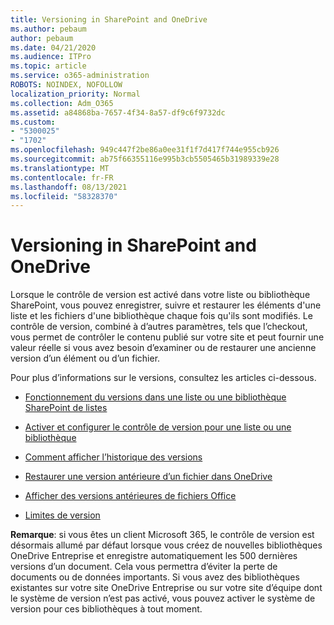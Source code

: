 ```yaml
---
title: Versioning in SharePoint and OneDrive
ms.author: pebaum
author: pebaum
ms.date: 04/21/2020
ms.audience: ITPro
ms.topic: article
ms.service: o365-administration
ROBOTS: NOINDEX, NOFOLLOW
localization_priority: Normal
ms.collection: Adm_O365
ms.assetid: a84868ba-7657-4f34-8a57-df9c6f9732dc
ms.custom:
- "5300025"
- "1702"
ms.openlocfilehash: 949c447f2be86a0ee31f1f7d417f744e955cb926
ms.sourcegitcommit: ab75f66355116e995b3cb5505465b31989339e28
ms.translationtype: MT
ms.contentlocale: fr-FR
ms.lasthandoff: 08/13/2021
ms.locfileid: "58328370"
---
```

# <a name="versioning-in-sharepoint-and-onedrive"></a>Versioning in SharePoint and OneDrive 


Lorsque le contrôle de version est activé dans votre liste ou bibliothèque SharePoint, vous pouvez enregistrer, suivre et restaurer les éléments d'une liste et les fichiers d'une bibliothèque chaque fois qu'ils sont modifiés. Le contrôle de version, combiné à d’autres paramètres, tels que l’checkout, vous permet de contrôler le contenu publié sur votre site et peut fournir une valeur réelle si vous avez besoin d’examiner ou de restaurer une ancienne version d’un élément ou d’un fichier.

Pour plus d’informations sur le versions, consultez les articles ci-dessous.

- [Fonctionnement du versions dans une liste ou une bibliothèque SharePoint de listes](https://support.office.com/article/how-does-versioning-work-in-a-sharepoint-list-or-library-0f6cd105-974f-44a4-aadb-43ac5bdfd247)

- [Activer et configurer le contrôle de version pour une liste ou une bibliothèque](https://support.office.com/article/enable-and-configure-versioning-for-a-list-or-library-1555d642-23ee-446a-990a-bcab618c7a37?ocmsassetID=HA102772148&amp;CTT=3&amp;CorrelationId=52441bb1-a619-4375-89d5-19d28769890f)

- [Comment afficher l’historique des versions](https://support.office.com/article/View-the-version-history-of-an-item-or-file-in-a-list-or-library-53262060-5092-424D-A50B-C798B0EC32B1)

- [Restaurer une version antérieure d’un fichier dans OneDrive](https://support.office.com/article/restore-a-previous-version-of-a-file-in-onedrive-159cad6d-d76e-4981-88ef-de6e96c93893)

- [Afficher des versions antérieures de fichiers Office](https://support.office.com/article/view-previous-versions-of-office-files-5c1e076f-a9c9-41b8-8ace-f77b9642e2c2)

- [Limites de version](https://docs.microsoft.com/office365/servicedescriptions/sharepoint-online-service-description/sharepoint-online-limits)

**Remarque**: si vous êtes un client Microsoft 365, le contrôle de version est désormais allumé par défaut lorsque vous créez de nouvelles bibliothèques OneDrive Entreprise et enregistre automatiquement les 500 dernières versions d’un document. Cela vous permettra d’éviter la perte de documents ou de données importants. Si vous avez des bibliothèques existantes sur votre site OneDrive Entreprise ou sur votre site d’équipe dont le système de version n’est pas activé, vous pouvez activer le système de version pour ces bibliothèques à tout moment.


